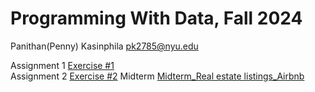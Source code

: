 # Programming With Data, Fall 2024

Panithan(Penny)  Kasinphila 
pk2785@nyu.edu


 Assignment 1 [Exercise #1](https://github.com/PanithanPenny/ProgrammingWithData/blob/main/exercise-1.ipynb)\
 Assignment 2 [Exercise #2](https://github.com/PanithanPenny/ProgrammingWithData/blob/main/exercise-2.ipynb)
 Midterm  [Midterm_Real estate listings_Airbnb]( https://github.com/PanithanPenny/ProgrammingWithData/blob/main/Midterm_Penny.ipynb)


